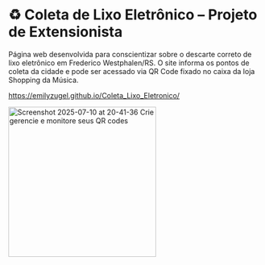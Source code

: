# ♻️ Coleta de Lixo Eletrônico – Projeto de Extensionista

Página web desenvolvida para conscientizar sobre o descarte correto de lixo eletrônico em Frederico Westphalen/RS. O site informa os pontos de coleta da cidade e pode ser acessado via QR Code fixado no caixa da loja Shopping da Música. <br>

https://emilyzugel.github.io/Coleta_Lixo_Eletronico/

<img width="293" height="298" alt="Screenshot 2025-07-10 at 20-41-36 Crie gerencie e monitore seus QR codes" src="https://github.com/user-attachments/assets/83a32014-16b2-43af-8760-6f651511bb04" />
